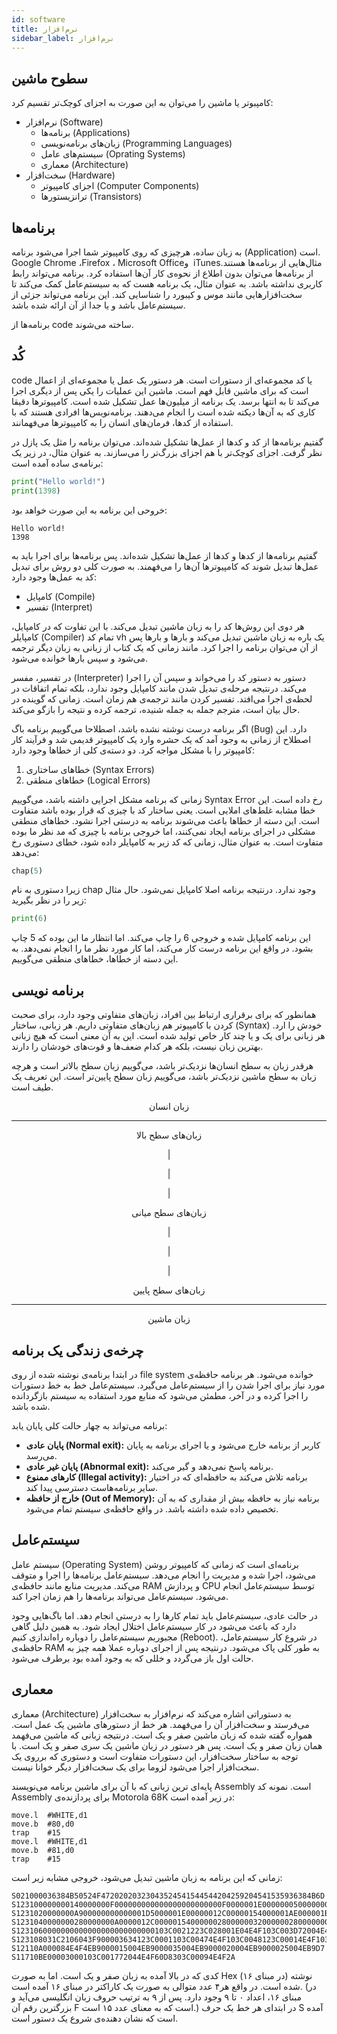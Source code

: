```yaml
---
id: software
title: نرم‌افزار
sidebar_label: نرم‌افزار
---
```


## سطوح ماشین

کامپبوتر یا ماشین را می‌توان به این صورت به اجزای کوچک‌تر تقسیم کرد:

- نرم‌افزار (Software)
  - برنامه‌ها (Applications)
  - زبان‌های برنامه‌نویسی (Programming Languages)
  - سیستم‌های عامل (Oprating Systems)
  - معماری (Architecture)
- سخت‌افزار (Hardware)
  - اجزای کامپیوتر (Computer Components)
  - ترانزیستورها (Transistors)

## برنامه‌ها

به زبان ساده، هرچیزی که روی کامپیوتر شما اجرا می‌شود برنامه (Application) است.
Google Chrome&rlm; ،Firefox&rlm; ، Microsoft Office&rlm; و iTunes&rlm; مثال‌هایی از برنامه‌ها هستند.
از برنامه‌ها می‌توان بدون اطلاع از نحوه‌ی کار آن‌ها استفاده کرد. برنامه می‌تواند رابط کاربری نداشته باشد.
به عنوان مثال، یک برنامه هست که به سیستم‌عامل کمک می‌کند تا سخت‌افزارهایی مانند موس و کیبورد را شناسایی کند. این برنامه می‌تواند جزئی از سیستم‌عامل باشد و یا جدا از آن ارائه شده باشد.

برنامه‌ها از code ساخته می‌شوند.

## کُد

code یا کد مجموعه‌ای از دستورات است. هر دستور یک عمل یا مجموعه‌ای از اعمال است که برای ماشین قابل فهم است.
ماشین این عملیات را یکی پس از دیگری اجرا می‌کند تا به انتها برسد. یک برنامه از میلیون‌ها عمل تشکیل شده است. کامپیوترها دقیقا کاری که به آن‌ها دیکته شده است را انجام می‌دهند. برنامه‌نویس‌ها افرادی هستند که با استفاده از کدها، فرمان‌های انسان را به کامپیوتر‌ها می‌فهمانند.

گفتیم برنامه‌ها از کد و کد‌ها از عمل‌ها تشکیل شده‌اند. می‌توان برنامه را مثل یک پازل در نظر گرفت. اجزای کوچک‌تر با هم اجزای بزرگ‌تر را می‌سازند. به عنوان مثال، در زیر یک برنامه‌ی ساده آمده است:

```python
print("Hello world!")
print(1398)
```

خروحی این برنامه به این صورت خواهد بود:

    Hello world!
    1398

گفتیم برنامه‌ها از کدها و کدها از عمل‌ها تشکیل شده‌اند. پس برنامه‌ها برای اجرا باید به عمل‌ها تبدیل شوند که کامپیوتر‌ها آن‌ها را می‌فهمند. به صورت کلی دو روش برای تبدیل کد به عمل‌ها وجود دارد:

- کامپایل (Compile)
- تفسیر (Interpret)

هر دوی این روش‌ها کد را به زبان ماشین تبدیل می‌کند. با این تفاوت که در کامپایل، کامپایلر (Compiler) تمام کد vh یک باره به زبان ماشین تبدیل می‌کند و بارها و بارها پس از آن می‌توان برنامه را اجرا کرد. مانند زمانی که یک کتاب از زبانی به زبان دیگر ترجمه می‌شود و سپس بارها خوانده می‌شود.

در تفسیر، مفسر (Interpreter) دستور به دستور کد را می‌خواند و سپس آن را اجرا می‌کند. درنتیجه مرحله‌ی تبدیل شدن مانند کامپایل وجود ندارد، بلکه تمام اتفاقات در لحظه‌ی اجرا می‌افتد. تفسیر کردن مانند ترجمه‌ی هم زمان است. زمانی که گوینده در حال بیان است، مترجم جمله به جمله شنیده، ترجمه کرده و نتیجه را بازگو می‌کند.

اگر برنامه درست نوشته نشده باشد، اصطلاحا می‌گوییم برنامه باگ (Bug) دارد. این اصطلاح از زمانی به وجود آمد که یک حشره وارد یک کامپیوتر قدیمی شد و فرآیند کار کامپیوتر را با مشکل مواجه کرد.
دو دسته‌ی کلی از خطاها وجود دارد:

1. خطاهای ساختاری (Syntax Errors)
2. خطاهای منطقی (Logical Errors)

زمانی که برنامه مشکل اجرایی داشته باشد، می‌گوییم Syntax Error رخ داده است. این خطا مشابه غلط‌های املایی است. یعنی ساختار کد با چیزی که قرار بوده باشد متفاوت است. این دسته از خطاها باعث می‌شوند برنامه به درستی اجرا نشود.
خطاهای منطقی مشکلی در اجرای برنامه ایجاد نمی‌کنند، اما خروجی برنامه با چیزی که مد نظر ما بوده متفاوت است.
به عنوان مثال، زمانی که کد زیر به کامپایلر داده شود، خطای دستوری رخ می‌دهد:

```python
chap(5)
```

زیرا دستوری به نام chap وجود ندارد. درنتیجه برنامه اصلا کامپایل نمی‌شود.
حال مثال زیر را در نظر بگیرید:

```python
print(6)
```

این برنامه کامپایل شده و خروجی 6 را چاپ می‌کند. اما انتظار ما این بوده که 5 چاپ بشود. در واقع این برنامه درست کار می‌کند، اما کار مورد نظر ما را انجام نمی‌دهد. به این دسته از خطا‌ها، خطاهای منطقی می‌گوییم.

## برنامه نویسی

همانطور که برای برقراری ارتباط بین افراد، زبان‌های متفاوتی وجود دارد، برای صحبت کردن با کامپیوتر هم زبان‌های متفاوتی داریم. هر زبانی، ساختار (Syntax) خودش را ارد. هر زبانی برای یک و یا چند کار خاص تولید شده است. این به آن معنی است که هیچ زبانی بهترین زبان نیست، بلکه هر کدام ضعف‌ها و قوت‌های خودشان را دارند.

هرقدر زبان به سطح انسان‌ها نزدیک‌تر باشد، می‌گوییم زبان سطح بالاتر است و هرچه زبان به سطح ماشین نزدیک‌تر باشد، می‌گوییم زبان سطح پایین‌تر است. این تعریف یک طیف است.

<center>
زبان انسان

<hr>

زبان‌های سطح بالا

|

|

|

زبان‌های سطح میانی

|

|

|

زبان‌های سطح پایین

<hr>

زبان ماشین

</center>

## چرخه‌ی زندگی یک برنامه

در ابتدا برنامه‌ی نوشته شده از روی file system خوانده می‌شود. هر برنامه حافظه‌ی مورد نیاز برای اجرا شدن را از سیستم‌عامل می‌گیرد. سیستم‌عامل خط به خط دستورات را اجرا کرده و در آخر، مطمئن می‌شود که منابع مورد استفاده به سیستم بازگردانده شده باشد.

برنامه می‌تواند به چهار حالت کلی پایان یابد:

- **پایان عادی (Normal exit):** کاربر از برنامه خارج می‌شود و یا اجرای برنامه به پایان می‌رسد.
- **پایان غیر عادی (Abnormal exit):** برنامه پاسخ نمی‌دهد و گیر می‌کند.
- **کارهای ممنوع (Illegal activity):** برنامه تلاش می‌کند به حافظه‌ای که در اختیار سایر برنامه‌هاست دسترسی پیدا کند.
- **خارج از حافظه (Out of Memory):** برنامه نیاز به حافظه‌ بیش از مقداری که به آن تخصیص داده شده داشته باشد. در واقع حافظه‌ی سیستم تمام می‌شود.

## سیستم‌عامل

سیستم عامل (Operating System) برنامه‌ای است که زمانی که کامپیوتر روشن می‌شود، اجرا شده و مدیریت را انجام می‌دهد. سیستم‌عامل برنامه‌ها را اجرا و متوقف می‌کند. مدیریت منابع مانند حافظه‌ی RAM و پردازش CPU توسط سیستم‌عامل انجام می‌شود. سیستم‌عامل می‌تواند برنامه‌ها را هم زمان اجرا کند.

در حالت عادی، سیستم‌عامل باید تمام کارها را به درستی انجام دهد. اما باگ‌هایی وجود دارد که باعث می‌شود در کار سیستم‌عامل اختلال ایجاد شود. به همین دلیل گاهی مجبوریم سیستم‌عامل را دوباره راه‌اندازی کنیم (Reboot). در شروع کار سیستم‌عامل، حافظه‌ی RAM به طور کلی پاک می‌شود. درنتیجه پس از اجرای دوباره عملا همه چیز به حالت اول باز می‌گردد و خللی که به وجود آمده بود برطرف می‌شود.

## معماری

معماری (Architecture) به دستوراتی اشاره می‌کند که نرم‌افزار به سخت‌افزار می‌فرستد و سخت‌افزار آن را می‌فهمد. هر خط از دستورهای ماشین یک عمل است. همواره گفته شده که زبان ماشین صفر و یک است. درنتیجه زبانی که ماشین می‌فهمد همان زبان صفر و یک است. پس هر دستور در زبان ماشین یک سری صفر و یک است. با توجه به ساختار سخت‌افزار، این دستورات متفاوت است و دستوری که برروی یک سخت‌افزار اجرا می‌شود لزوما برای یک سخت‌افزار دیگر خوانا نیست.

پایه‌ای ترین زبانی که با آن برای ماشین برنامه می‌نویسند Assembly است. نمونه کد Assembly برای پردازنده‌ی Motorola 68K در زیر آمده است:

```assembly
move.l	#WHITE,d1
move.b	#80,d0
trap	#15
move.l	#WHITE,d1
move.b	#81,d0
trap	#15
```

زمانی که این برنامه به زبان ماشین تبدیل می‌شود، خروجی مشابه زیر است:

```text
S021000036384B50524F47202020323043524541544544204259204541535936384B6D
S123100000000140000000F000000000000000000000000F0000001E000000050000000564
S1231020000000A900000000000001D5000001E00000012C00000154000001AE000001B862
S1231040000000280000000A0000012C000001540000002800000032000000280000000A4C
S1231060000000000000000000000000103C0021223C028001E04E4F103C003D72004E4F09
S123108031C2106043F900003634123C0001103C00474E4F103C0048123C00014E4F103CF8
S12110A000084E4F4EB9000015004EB9000035004EB9000020004EB9000025004EB9D7
S11710BE00003000103C001772044E4F60D8303C00094E4F2A
```

کدی که در بالا آمده به زبان صفر و یک است. اما به صورت Hex (در مبنای ۱۶) نوشته شده است. در واقع هر۴ عدد متوالی به صورت یک کاراکتر در مبنای ۱۶ آمده است.
(در مبنای ۱۶، اعداد ۰ تا ۹ وجود دارد. پس از ۹ به ترتیب حروف زبان انگلیسی می‌آید و بزرگترین رقم آن F است که به معنای عدد ۱۵ است.)
در ابتدای هر خط یک حرف S آمده است که نشان دهنده‌ی شروع یک دستور است.
